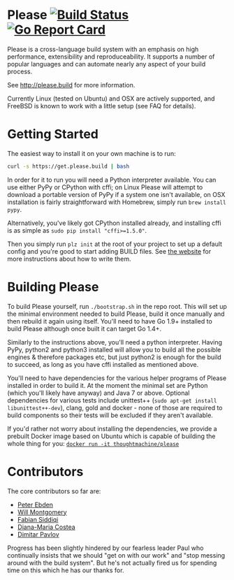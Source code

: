 # Please [![Build Status](https://circleci.com/gh/thought-machine/please.svg?style=shield)](https://circleci.com/gh/thought-machine/please) [![Go Report Card](https://goreportcard.com/badge/github.com/thought-machine/please)](https://goreportcard.com/report/github.com/thought-machine/please)

Please is a cross-language build system with an emphasis on
high performance, extensibility and reproduceability.
It supports a number of popular languages and can automate
nearly any aspect of your build process.

See http://please.build for more information.

Currently Linux (tested on Ubuntu) and OSX are actively supported,
and FreeBSD is known to work with a little setup (see FAQ for details).


Getting Started
===============

The easiest way to install it on your own machine is to run:
```bash
curl -s https://get.please.build | bash
```
In order for it to run you will need a Python interpreter available.
You can use either PyPy or CPython with cffi; on Linux Please will
attempt to download a portable version of PyPy if a system one isn't
available, on OSX installation is fairly straightforward with Homebrew,
simply run `brew install pypy`.

Alternatively, you've likely got CPython installed already, and installing
cffi is as simple as `sudo pip install "cffi>=1.5.0"`.

Then you simply run `plz init` at the root of your project to set up
a default config and you're good to start adding BUILD files.
See [the website](http://please.build) for more instructions about
how to write them.


Building Please
===============

To build Please yourself, run `./bootstrap.sh` in the repo root.
This will set up the minimal environment needed to build Please,
build it once manually and then rebuild it again using itself.
You'll need to have Go 1.9+ installed to build Please although once
built it can target Go 1.4+.

Similarly to the instructions above, you'll need a python interpreter.
Having PyPy, python2 and python3 installed will allow you to build
all the possible engines & therefore packages etc, but just python2
is enough for the build to succeed, as long as you have cffi installed
as mentioned above.

You'll need to have dependencies for the various helper programs
of Please installed in order to build it. At the moment the minimal
set are Python (which you'll likely have anyway) and Java 7 or above.
Optional dependencies for various tests include unittest++
(`sudo apt-get install libunittest++-dev`), clang, gold and docker - none
of those are required to build components so their tests will be excluded
if they aren't available.

If you'd rather not worry about installing the dependencies, we provide
a prebuilt Docker image based on Ubuntu which is capable of building
the whole thing for you:
[`docker run -it thoughtmachine/please`](https://hub.docker.com/r/thoughtmachine/please)


Contributors
============

The core contributors so far are:
 * [Peter Ebden](https://github.com/peterebden)
 * [Will Montgomery](https://github.com/csdigi)
 * [Fabian Siddiqi](https://github.com/FS89)
 * [Diana-Maria Costea](https://github.com/dianacostea)
 * [Dimitar Pavlov](https://github.com/dimpavloff)

Progress has been slightly hindered by our fearless leader Paul
who continually insists that we should "get on with our work" and
"stop messing around with the build system". But he's not actually
fired us for spending time on this which he has our thanks for.
